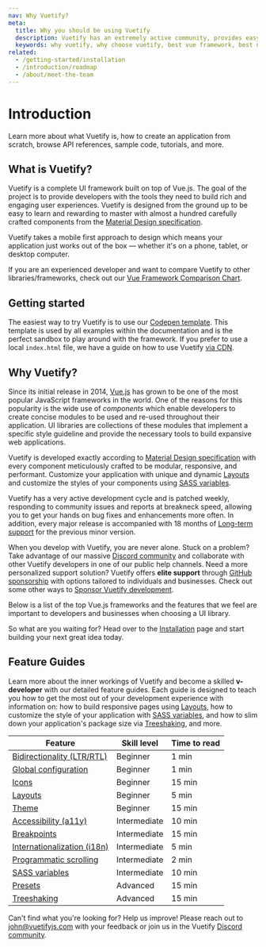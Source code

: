 ```yaml
---
nav: Why Vuetify?
meta:
  title: Why you should be using Vuetify
  description: Vuetify has an extremely active community, provides easy to use Material Design components and is consistently updated.
  keywords: why vuetify, why choose vuetify, best vue framework, best ui framework
related:
  - /getting-started/installation
  - /introduction/roadmap
  - /about/meet-the-team
---
```


# Introduction

Learn more about what Vuetify is, how to create an application from scratch, browse API references, sample code, tutorials, and more.

<!-- <promoted slug="vuemastery-getting-started" /> -->

## What is Vuetify?

Vuetify is a complete UI framework built on top of Vue.js. The goal of the project is to provide developers with the tools they need to build rich and engaging user experiences. Vuetify is designed from the ground up to be easy to learn and rewarding to master with almost a hundred carefully crafted components from the [Material Design specification](https://material.io/).

Vuetify takes a mobile first approach to design which means your application just works out of the box — whether it's on a phone, tablet, or desktop computer.

If you are an experienced developer and want to compare Vuetify to other libraries/frameworks, check out our [Vue Framework Comparison Chart](#comparison).

## Getting started

The easiest way to try Vuetify is to use our [Codepen template](https://template.vuetifyjs.com/). This template is used by all examples within the documentation and is the perfect sandbox to play around with the framework. If you prefer to use a local `index.html` file, we have a guide on how to use Vuetify [via CDN](/getting-started/installation/#cdn).

## Why Vuetify?

Since its initial release in 2014, [Vue.js](https://vuejs.org/) has grown to be one of the most popular JavaScript frameworks in the world. One of the reasons for this popularity is the wide use of _components_ which enable developers to create concise modules to be used and re-used throughout their application. UI libraries are collections of these modules that implement a specific style guideline and provide the necessary tools to build expansive web applications.

Vuetify is developed exactly according to [Material Design specification](https://material.io/) with every component meticulously crafted to be modular, responsive, and performant. Customize your application with unique and dynamic [Layouts](/features/application-layout/) and customize the styles of your components using [SASS variables](/features/sass-variables/).

Vuetify has a very active development cycle and is patched weekly, responding to community issues and reports at breakneck speed, allowing you to get your hands on bug fixes and enhancements more often. In addition, every major release is accompanied with 18 months of [Long-term support](/introduction/long-term-support/) for the previous minor version.

When you develop with Vuetify, you are never alone. Stuck on a problem? Take advantage of our massive [Discord community](https://community.vuetifyjs.com/) and collaborate with other Vuetify developers in one of our public help channels. Need a more personalized support solution? Vuetify offers **elite support** through [GitHub sponsorship](https://github.com/sponsors/johnleider) with options tailored to individuals and businesses. Check out some other ways to [Sponsor Vuetify development](/about/sponsors-and-backers/).

Below is a list of the top Vue.js frameworks and the features that we feel are important to developers and businesses when choosing a UI library.

<page-component path="introduction/Comparison" />

So what are you waiting for? Head over to the [Installation](/getting-started/installation/) page and start building your next great idea today.

## Feature Guides

Learn more about the inner workings of Vuetify and become a skilled **v-developer** with our detailed feature guides. Each guide is designed to teach you how to get the most out of your development experience with information on: how to build responsive pages using [Layouts](/features/layouts/), how to customize the style of your application with [SASS variables](/features/sass-variables/), and how to slim down your application's package size via [Treeshaking](/features/treeshaking/), and more.

| Feature | Skill level | Time to read |
| ------- | ----------- | ------------ |
| [Bidirectionality (LTR/RTL)](/features/bidirectionality/) | Beginner | 1 min |
| [Global configuration](/features/global-config/) | Beginner | 1 min |
| [Icons](/features/icon-fonts/) | Beginner | 15 min |
| [Layouts](/features/layouts/) | Beginner | 5 min |
| [Theme](/features/theme/) | Beginner | 15 min |
| [Accessibility (a11y)](/features/accessibility) | Intermediate | 10 min |
| [Breakpoints](/features/breakpoints) | Intermediate | 15 min |
| [Internationalization (i18n)](/features/internationalization/) | Intermediate | 5 min |
| [Programmatic scrolling](/features/scrolling/) | Intermediate | 2 min |
| [SASS variables](/features/sass-variables/) | Intermediate | 10 min |
| [Presets](/features/presets/) | Advanced | 15 min |
| [Treeshaking](/features/treeshaking/) | Advanced | 15 min |

Can't find what you're looking for? Help us improve! Please reach out to [john@vuetifyjs.com](mailto:john@vuetifyjs.com) with your feedback or join us in the Vuetify [Discord community](https://community.vuetifyjs.com/).

<!-- <promoted slug="vuetify-discord" /> -->

<backmatter />
